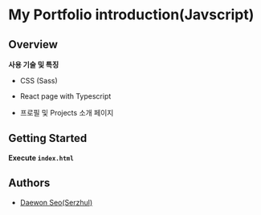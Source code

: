 # My Portfolio introduction(Javscript)

## Overview
<!-- Write Overview about this project -->
**사용 기술 및 특징**
- CSS (Sass)
- React page with Typescript

- 프로필 및 Projects 소개 페이지

## Getting Started
**Execute `index.html`**
<!--
### Depencies
 Write about need to install the software and how to install them 
-->
## Authors
  - [Daewon Seo(Serzhul)](https://github.com/Serzhul)
